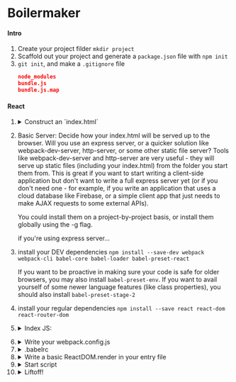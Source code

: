 # Boilermaker

#### Intro

1. Create your project filder `mkdir project`
1. Scaffold out your project and generate a `package.json` file with `npm init`
1. `git init`, and make a `.gitignore` file
   ```json
   node_modules
   bundle.js
   bundle.js.map
   ```

#### React

1. <details><summary>Construct an `index.html`</summary>

   ```html
   <!DOCTYPE html>
   <html>

   <head>
     <meta name="viewport" content="width=device-width, initial-scale=1">
     <meta charset="UTF-8">

     <title>App name</title>
     <script src="/bundle.js" defer></script>
   </head>

   <body>
     <div id="app"></div>
   </body>

   </html>
   ```

   </details>

2. Basic Server: Decide how your index.html will be served up to the browser. Will you use an express server, or a quicker solution like webpack-dev-server, http-server, or some other static file server?
   Tools like webpack-dev-server and http-server are very useful - they will serve up static files (including your index.html) from the folder you start them from. This is great if you want to start writing a client-side application but don't want to write a full express server yet (or if you don't need one - for example, if you write an application that uses a cloud database like Firebase, or a simple client app that just needs to make AJAX requests to some external APIs).

   You could install them on a project-by-project basis, or install them globally using the -g flag.

   if you're using express server...

3. install your DEV dependencies `npm install --save-dev webpack webpack-cli babel-core babel-loader babel-preset-react`

   If you want to be proactive in making sure your code is safe for older browsers, you may also install `babel-preset-env`. If you want to avail yourself of some newer language features (like class properties), you should also install `babel-preset-stage-2`

4. install your regular dependencies `npm install --save react react-dom react-router-dom`

5. <details><summary>Index JS: </summary>
   Decide on an 'entry' file and an 'output' file for your webpack pipeline.

   Your entry file might be something simple like an index.js, app/main.js, client/app.js or browser/index.js.

   Your output file will be created by webpack. You don't need to actually create it yet - just decide where you want it to live. This could be in the root of your app, or a public folder - it's up to you.</details>

6. <details><summary>Write your webpack.config.js</summary>
   ```json
   module.exports = {
     "entry": "./index.js", // assumes your entry point is the index.js in the root of your project folder
     "mode": "development",
     "output": {
       "path": __dirname, // assumes your bundle.js will also be in the root of your project folder
       "filename": "bundle.js"
     },
     "devtool": "source-maps",
     "module": {
       "rules": [
         {
           "test": /\.js$/,
           "exclude": /node_modules/,
           "use": {
             "loader": "babel-loader"
           }
         }
       ]
     }
   }
   ```
   </details>
7. <details><summary>.babelrc</summary>
   By setting babel-loader in your webpack config, you're teaching webpack to use babel. However, we also need to tell babel how to parse our code. We do this with another dot-file called .babelrc! In your root project directory, make a file called .babelrc and configure it with the babel-presets you installed.

   For example, if you were using babel-preset-react, babel-preset-env, and babel-preset-stage-2, your .babelrc might look like this:

   ```json
   {
     "presets": ["react", "env", "stage-2"]
   }
   ```

   </details>

8. <details><summary>Write a basic ReactDOM.render in your entry file</summary>
   ```jsx
   import React from 'react';
   import ReactDOM from 'react-dom';

   ReactDOM.render(

     <div>Hello, world!</div>,
     document.getElementById('app') // make sure this is the same as the id of the div in your index.html
   );
   ```
   </details>

9. <details><summary>Start script</summary>
   In your package.json, set up an npm start command (or some combination of other commands) to build your client javascript and run your server.

   You may choose to have a separate scripts for building your client application and for starting your server, or do both with the same command - it's up to you. (webpack-dev-server does both, out of the box!)

   Here's an example where we run webpack in --watch mode in the background, and simultaneously start a server with nodemon (in server.js).

   ```js
   "start": "node server",
   "start-dev": "webpack -w & nodemon server.js"
   ```

   </details>

10. <details><summary>Liftoff!</summary>
    Run `npm start` or `npm run start-dev`, depending on your naming convention! If everything worked, you should see your React app rendered into the DOM when you navigate to `localhost` on the port your app is running from.

    If something went wrong...here are some suggestions to get back on your feet:

    1. Check all of the previous steps - did you forget anything?
    1. Check both the server console (your terminal) where your webpack and server processes are running, and your client console (Chrome dev tools), and check for error messages. Read the errors
       </details>
